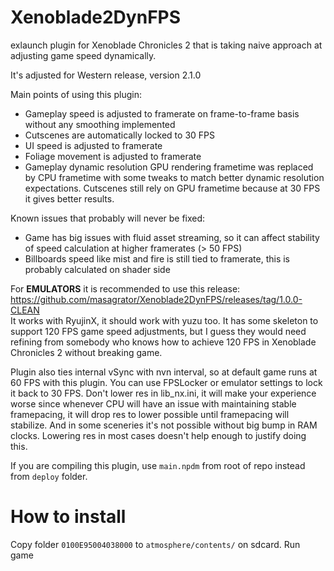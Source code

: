 # Xenoblade2DynFPS
exlaunch plugin for Xenoblade Chronicles 2 that is taking naive approach at adjusting game speed dynamically.

It's adjusted for Western release, version 2.1.0

Main points of using this plugin:
- Gameplay speed is adjusted to framerate on frame-to-frame basis without any smoothing implemented
- Cutscenes are automatically locked to 30 FPS
- UI speed is adjusted to framerate
- Foliage movement is adjusted to framerate
- Gameplay dynamic resolution GPU rendering frametime was replaced by CPU frametime with some tweaks to match better dynamic resolution expectations. Cutscenes still rely on GPU frametime because at 30 FPS it gives better results. 

Known issues that probably will never be fixed:
- Game has big issues with fluid asset streaming, so it can affect stability of speed calculation at higher framerates (> 50 FPS)
- Billboards speed like mist and fire is still tied to framerate, this is probably calculated on shader side

For **EMULATORS** it is recommended to use this release:<br>
https://github.com/masagrator/Xenoblade2DynFPS/releases/tag/1.0.0-CLEAN <br>
It works with RyujinX, it should work with yuzu too. It has some skeleton to support 120 FPS game speed adjustments, but I guess they would need refining from somebody who knows how to achieve 120 FPS in Xenoblade Chronicles 2 without breaking game.

Plugin also ties internal vSync with nvn interval, so at default game runs at 60 FPS with this plugin. You can use FPSLocker or emulator settings to lock it back to 30 FPS. Don't lower res in lib_nx.ini, it will make your experience worse since whenever CPU will have an issue with maintaining stable framepacing, it will drop res to lower possible until framepacing will stabilize. And in some sceneries it's not possible without big bump in RAM clocks. Lowering res in most cases doesn't help enough to justify doing this.

If you are compiling this plugin, use `main.npdm` from root of repo instead from `deploy` folder.

# How to install
Copy folder `0100E95004038000` to `atmosphere/contents/` on sdcard. Run game
